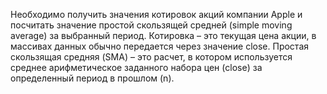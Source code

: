 Необходимо получить значения котировок акций компании Apple и посчитать значение простой скользящей средней (simple moving average) за выбранный период.
Котировка – это текущая цена акции, в массивах данных обычно передается через значение close.
Простая скользящая средняя (SMA) – это расчет, в котором используется среднее арифметическое заданного набора цен (close) за определенный период в прошлом (n).
